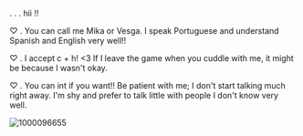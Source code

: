 . . . hii !!

♡ . You can call me Mika or Vesga. I speak Portuguese and understand Spanish and English very well!!

♡ . I accept c + h! <3 If I leave the game when you cuddle with me, it might be because I wasn't okay.

♡ . You can int if you want!! Be patient with me; I don't start talking much right away. I'm shy and prefer to talk little with people I don't know very well.

![1000096655](https://github.com/user-attachments/assets/3e826429-2652-4643-9a6f-dd7cfe453016)
